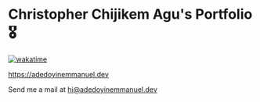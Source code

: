 # Christopher Chijikem Agu's Portfolio 🎖️

[![wakatime](https://wakatime.com/badge/github/Adedoyin-Emmanuel/adedoyinemmanuel.dev.svg)](https://wakatime.com/badge/github/Adedoyin-Emmanuel/adedoyinemmanuel.dev)

<https://adedoyinemmanuel.dev>

Send me a mail at <hi@adedoyinemmanuel.dev>

